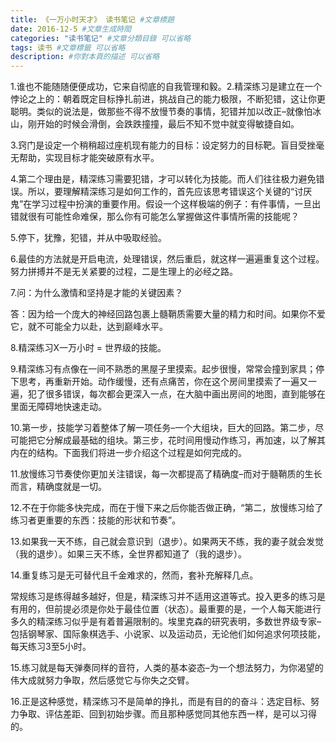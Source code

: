 ```yaml
---
title: 《一万小时天才》 读书笔记 #文章標題
date: 2016-12-5 #文章生成時間
categories: "读书笔记" #文章分類目錄 可以省略
tags: 读书 #文章標籤 可以省略
description: #你對本頁的描述 可以省略
---
```

1.谁也不能随随便便成功，它来自彻底的自我管理和毅。2.精深练习是建立在一个悖论之上的：朝着既定目标挣扎前进，挑战自己的能力极限，不断犯错，这让你更聪明。类似的说法是，做那些不得不放慢节奏的事情，犯错并加以改正–就像怕冰山，刚开始的时候会滑倒，会跌跌撞撞，最后不知不觉中就变得敏捷自如。

3.窍门是设定一个稍稍超过座机现有能力的目标：设定努力的目标靶。盲目受挫毫无帮助，实现目标才能突破原有水平。

4.第二个理由是，精深练习需要犯错，才可以转化为技能。而人们往往极力避免错误。所以，要理解精深练习是如何工作的，首先应该思考错误这个关键的“讨厌鬼”在学习过程中扮演的重要作用。假设一个这样极端的例子：有件事情，一旦出错就很有可能性命难保，那么你有可能怎么掌握做这件事情所需的技能呢？

5.停下，犹豫，犯错，并从中吸取经验。

6.最佳的方法就是开启电流，处理错误，然后重启，就这样一遍遍重复这个过程。努力拼搏并不是无关紧要的过程，二是生理上的必经之路。

7.问：为什么激情和坚持是才能的关键因素？

答：因为给一个庞大的神经回路包裹上髓鞘质需要大量的精力和时间。如果你不爱它，就不可能全力以赴，达到巅峰水平。

8.精深练习X一万小时 = 世界级的技能。

9.精深练习有点像在一间不熟悉的黑屋子里摸索。起步很慢，常常会撞到家具；停下思考，再重新开始。动作缓慢，还有点痛苦，你在这个房间里摸索了一遍又一遍，犯了很多错误，每次都会更深入一点，在大脑中画出房间的地图，直到能够在里面无障碍地快速走动。

10.第一步，技能学习着整体了解一项任务–一个大组块，巨大的回路。第二步，尽可能把它分解成最基础的组块。第三步，花时间用慢动作练习，再加速，以了解其内在的结构。下面我们将进一步介绍这个过程是如何完成的。

11.放慢练习节奏使你更加关注错误，每一次都提高了精确度–而对于髓鞘质的生长而言，精确度就是一切。

12.不在于你能多快完成，而在于慢下来之后你能否做正确，“第二，放慢练习给了练习者更重要的东西：技能的形状和节奏”。

13.如果我一天不练，自己就会意识到（退步）。如果两天不练，我的妻子就会发觉（我的退步）。如果三天不练，全世界都知道了（我的退步）。

14.重复练习是无可替代且千金难求的，然而，套补充解释几点。

常规练习是练得越多越好，但是，精深练习并不适用这道等式。投入更多的练习是有用的，但前提必须是你处于最佳位置（状态）。最重要的是，一个人每天能进行多久的精深练习似乎是有着普遍限制的。埃里克森的研究表明，多数世界级专家–包括钢琴家、国际象棋选手、小说家、以及运动员，无论他们如何追求何项技能，每天练习3至5小时。

15.练习就是每天弹奏同样的音符，人类的基本姿态–为一个想法努力，为你渴望的伟大成就努力争取，然后感觉它与你失之交臂。

16.正是这种感觉，精深练习不是简单的挣扎，而是有目的的奋斗：选定目标、努力争取、评估差距、回到初始步骤。而且那种感觉同其他东西一样，是可以习得的。
